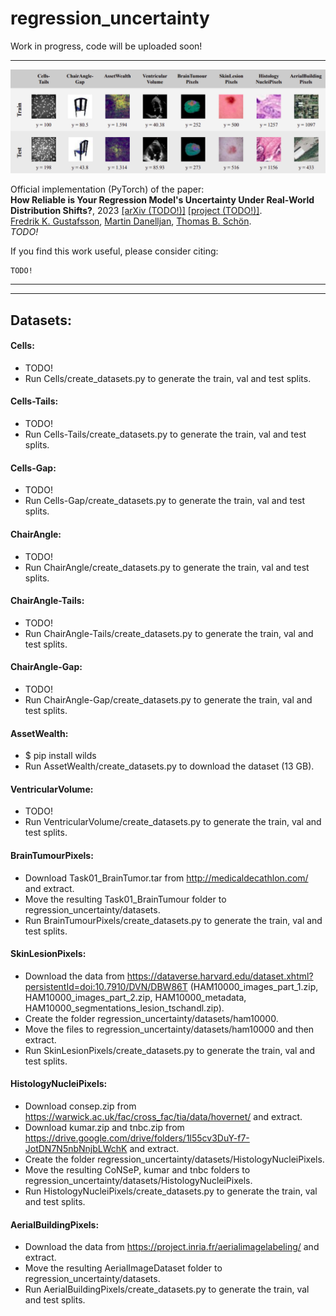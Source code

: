 # regression_uncertainty

Work in progress, code will be uploaded soon!




***

![overview image](regression_uncertainty.png)

Official implementation (PyTorch) of the paper: \
**How Reliable is Your Regression Model's Uncertainty Under Real-World Distribution Shifts?**, 2023 [[arXiv (TODO!)]]() [[project (TODO!)]](). \
[Fredrik K. Gustafsson](http://www.fregu856.com/), [Martin Danelljan](https://martin-danelljan.github.io/), [Thomas B. Schön](http://user.it.uu.se/~thosc112/). \
_TODO!_

If you find this work useful, please consider citing:
```
TODO!
```




***
***

## Datasets:

#### Cells:
- TODO!
- Run Cells/create_datasets.py to generate the train, val and test splits.

#### Cells-Tails:
- TODO!
- Run Cells-Tails/create_datasets.py to generate the train, val and test splits.

#### Cells-Gap:
- TODO!
- Run Cells-Gap/create_datasets.py to generate the train, val and test splits.

#### ChairAngle:
- TODO!
- Run ChairAngle/create_datasets.py to generate the train, val and test splits.

#### ChairAngle-Tails:
- TODO!
- Run ChairAngle-Tails/create_datasets.py to generate the train, val and test splits.

#### ChairAngle-Gap:
- TODO!
- Run ChairAngle-Gap/create_datasets.py to generate the train, val and test splits.

#### AssetWealth:
- $ pip install wilds
- Run AssetWealth/create_datasets.py to download the dataset (13 GB).

#### VentricularVolume:
- TODO!
- Run VentricularVolume/create_datasets.py to generate the train, val and test splits.

#### BrainTumourPixels:
- Download Task01_BrainTumor.tar from http://medicaldecathlon.com/ and extract.
- Move the resulting Task01_BrainTumour folder to regression_uncertainty/datasets.
- Run BrainTumourPixels/create_datasets.py to generate the train, val and test splits.

#### SkinLesionPixels:
- Download the data from https://dataverse.harvard.edu/dataset.xhtml?persistentId=doi:10.7910/DVN/DBW86T (HAM10000_images_part_1.zip, HAM10000_images_part_2.zip, HAM10000_metadata, HAM10000_segmentations_lesion_tschandl.zip).
- Create the folder regression_uncertainty/datasets/ham10000.
- Move the files to regression_uncertainty/datasets/ham10000 and then extract.
- Run SkinLesionPixels/create_datasets.py to generate the train, val and test splits.

#### HistologyNucleiPixels:
- Download consep.zip from https://warwick.ac.uk/fac/cross_fac/tia/data/hovernet/ and extract.
- Download kumar.zip and tnbc.zip from https://drive.google.com/drive/folders/1l55cv3DuY-f7-JotDN7N5nbNnjbLWchK and extract.
- Create the folder regression_uncertainty/datasets/HistologyNucleiPixels.
- Move the resulting CoNSeP, kumar and tnbc folders to regression_uncertainty/datasets/HistologyNucleiPixels.
- Run HistologyNucleiPixels/create_datasets.py to generate the train, val and test splits.

#### AerialBuildingPixels:
- Download the data from https://project.inria.fr/aerialimagelabeling/ and extract.
- Move the resulting AerialImageDataset folder to regression_uncertainty/datasets.
- Run AerialBuildingPixels/create_datasets.py to generate the train, val and test splits.

